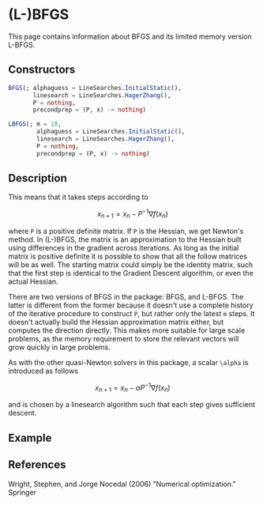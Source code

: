 # (L-)BFGS
This page contains information about BFGS and its limited memory version L-BFGS.
## Constructors
```julia
BFGS(; alphaguess = LineSearches.InitialStatic(),
       linesearch = LineSearches.HagerZhang(),
       P = nothing,
       precondprep = (P, x) -> nothing)
```

```julia
LBFGS(; m = 10,
        alphaguess = LineSearches.InitialStatic(),
        linesearch = LineSearches.HagerZhang(),
        P = nothing,
        precondprep = (P, x) -> nothing)
```
## Description
This means that it takes steps according to

```math
x_{n+1} = x_n - P^{-1}\nabla f(x_n)
```

where ``P`` is a positive definite matrix. If ``P`` is the Hessian, we get Newton's method.
In (L-)BFGS, the matrix is an approximation to the Hessian built using differences
in the gradient across iterations. As long as the initial matrix is positive definite
 it is possible to show that all the follow matrices will be as well. The starting
matrix could simply be the identity matrix, such that the first step is identical
to the Gradient Descent algorithm, or even the actual Hessian.

There are two versions of BFGS in the package: BFGS, and L-BFGS. The latter is different
from the former because it doesn't use a complete history of the iterative procedure to
construct ``P``, but rather only the latest ``m`` steps. It doesn't actually build the Hessian
approximation matrix either, but computes the direction directly. This makes more suitable for
large scale problems, as the memory requirement to store the relevant vectors will
grow quickly in large problems.

As with the other quasi-Newton solvers in this package, a scalar ``\alpha`` is introduced
as follows

```math
x_{n+1} = x_n - \alpha P^{-1}\nabla f(x_n)
```

and is chosen by a linesearch algorithm such that each step gives sufficient descent.

## Example
## References
Wright, Stephen, and Jorge Nocedal (2006) "Numerical optimization." Springer
